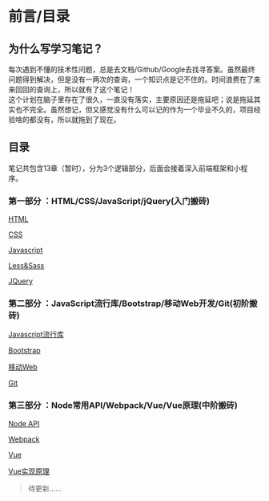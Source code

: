 # 前言/目录

## 为什么写学习笔记？

每次遇到不懂的技术性问题，总是去文档/Github/Google去找寻答案。虽然最终问题得到解决，但是没有一两次的查询，一个知识点是记不住的。时间浪费在了来来回回的查询上，所以就有了这个笔记！  
这个计划在脑子里存在了很久，一直没有落实，主要原因还是拖延吧；说是拖延其实也不完全。虽然想记，但又感觉没有什么可以记的作为一个毕业不久的，项目经验啥的都没有，所以就拖到了现在。

## 目录

笔记共包含13章（暂时），分为3个逻辑部分，后面会接着深入前端框架和小程序。

### 第一部分 ：HTML/CSS/JavaScript/jQuery\(入门搬砖\)

[HTML](https://notes.lichunshuo.com/started/html)

[CSS](https://notes.lichunshuo.com/started/css)

[Javascript](https://notes.lichunshuo.com/started/css)

[Less&Sass](https://notes.lichunshuo.com/started/less-and-sass)

[JQuery](https://notes.lichunshuo.com/started/jquery)

### 第二部分 ：JavaScript流行库/Bootstrap/移动Web开发/Git\(初阶搬砖\)

[Javascript流行库](https://notes.lichunshuo.com/elementary/javascript-frame)

[Bootstrap](https://notes.lichunshuo.com/elementary/bootstrap)

[移动Web](https://notes.lichunshuo.com/elementary/mobile-web)

[Git](https://notes.lichunshuo.com/elementary/git)

### 第三部分 ：Node常用API/Webpack/Vue/Vue原理\(中阶搬砖\)

[Node API](https://notes.lichunshuo.com/intermediate/node)

[Webpack](https://notes.lichunshuo.com/intermediate/webpack)

[Vue](https://notes.lichunshuo.com/intermediate/vue)

[Vue实现原理](https://notes.lichunshuo.com/intermediate/vue-principle)

> 待更新......

